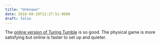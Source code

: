 ```yaml
---
title: "Unknown"
date: 2018-08-28T12:27:51-0600
draft: false
---
```


The [online version of Turing Tumble](https://github.com/jessecrossen/ttsim/) is so good. The physical game is more satisfying but online is faster to set up and quieter.
